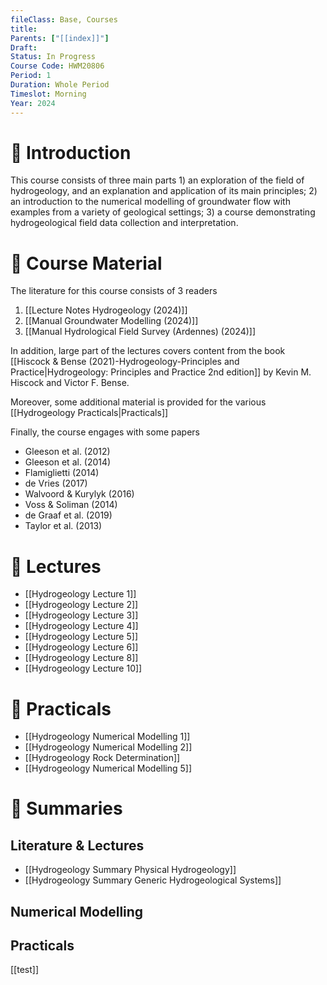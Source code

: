 ```yaml
---
fileClass: Base, Courses
title: 
Parents: ["[[index]]"]
Draft: 
Status: In Progress
Course Code: HWM20806
Period: 1
Duration: Whole Period
Timeslot: Morning
Year: 2024
---
```


# 🔎 Introduction
This course consists of three main parts 1) an exploration of the field of hydrogeology, and an explanation and application of its main principles; 2) an introduction to the numerical modelling of groundwater flow with examples from a variety of geological settings; 3) a course demonstrating hydrogeological field data collection and interpretation.

# 📖 Course Material
The literature for this course consists of 3 readers
1. [[Lecture Notes Hydrogeology (2024)]]
2. [[Manual Groundwater Modelling (2024)]]
3. [[Manual Hydrological Field Survey (Ardennes) (2024)]]

In addition, large part of the lectures covers content from the book [[Hiscock & Bense (2021)-Hydrogeology-Principles and Practice|Hydrogeology: Principles and Practice 2nd edition]] by Kevin M. Hiscock and Victor F. Bense. 

Moreover, some additional material is provided for the various [[Hydrogeology Practicals|Practicals]]

Finally, the course engages with some papers
- Gleeson et al. (2012)
- Gleeson et al. (2014)
- Flamiglietti (2014)
- de Vries (2017)
- Walvoord & Kurylyk (2016)
- Voss & Soliman (2014)
- de Graaf et al. (2019)
- Taylor et al. (2013)

# 📢 Lectures
- [[Hydrogeology Lecture 1]]
- [[Hydrogeology Lecture 2]]
- [[Hydrogeology Lecture 3]]
- [[Hydrogeology Lecture 4]]
- [[Hydrogeology Lecture 5]]
- [[Hydrogeology Lecture 6]]
- [[Hydrogeology Lecture 8]]
- [[Hydrogeology Lecture 10]]

# 🔬 Practicals
- [[Hydrogeology Numerical Modelling 1]]
- [[Hydrogeology Numerical Modelling 2]]
- [[Hydrogeology Rock Determination]]
- [[Hydrogeology Numerical Modelling 5]]


# 🔗 Summaries
## Literature & Lectures
- [[Hydrogeology Summary Physical Hydrogeology]]
- [[Hydrogeology Summary Generic Hydrogeological Systems]]

## Numerical Modelling


## Practicals


[[test]]